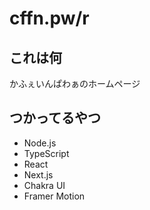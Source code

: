 # cffn.pw/r

## これは何

かふぇいんぱわぁのホームページ

## つかってるやつ

 - Node.js
 - TypeScript
 - React
 - Next.js
 - Chakra UI
 - Framer Motion